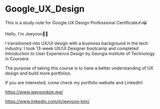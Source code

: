 # Google_UX_Design
This is a study note for Google UX Design Professional Certificate✍😀

Hello, I'm Jeeyoon👋🏻

I transitioned into UX/UI design with a business background in the tech industry.
I took 13-week UX/UI Designer bootcamp and completed Introduction to User Experience Design by Georgia Institute of Technology in Coursera.

The purpose of taking this course is to have a better understanding of UX design and build more portfolios.

If you are interested, come check my portfolio website and LinkedIn!

https://www.jeeyoonkim.me/

https://www.linkedin.com/in/jeeyoon-kim/
